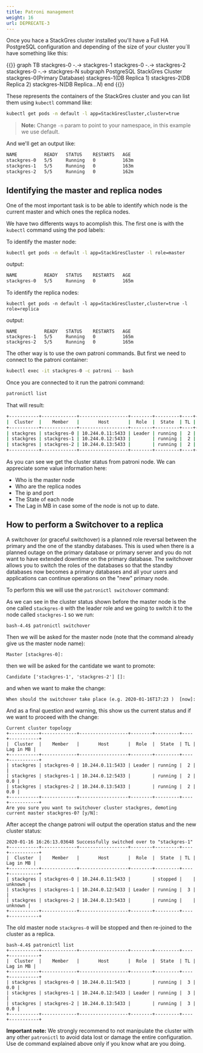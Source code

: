 ```yaml
---
title: Patroni management
weight: 16
url: DEPRECATE-3
---
```


Once you hace a StackGres cluster installed you'll have a Full HA PostgreSQL configuration and depending of the size of your cluster you´ll have something like this:

{{<mermaid>}}
graph TB
    stackgres-0 -.-> stackgres-1
    stackgres-0 -.-> stackgres-2
    stackgres-0 -.-> stackgres-N
    subgraph PostgreSQL StackGres Cluster
        stackgres-0(Primary Database)
        stackgres-1(DB Replica 1)
        stackgres-2(DB Replica 2)
        stackgres-N(DB Replica<i>...N</i>)
    end
{{</mermaid>}}

These represents the containers of the StackGres cluster and you can list them using `kubectl` command like:

```bash
kubectl get pods -n default -l app=StackGresCluster,cluster=true
````

> **Note:** Change `-n` param to point to your namespace, in this example we use default.

And we'll get an output like:

```bash
NAME          READY   STATUS    RESTARTS   AGE
stackgres-0   5/5     Running   0          163m
stackgres-1   5/5     Running   0          163m
stackgres-2   5/5     Running   0          162m
```

## Identifying the master and replica nodes

One of the most important task is to be able to identify which node is the current master and which ones the replica nodes.

We have two differents ways to acomplish this. The first one is with the `kubectl` command using the pod labels:

To identify the master node:

```bash
kubectl get pods -n default -l app=StackGresCluster -l role=master
```

output:

```bash
NAME          READY   STATUS    RESTARTS   AGE
stackgres-0   5/5     Running   0          165m
```

To identify the replica nodes:

```
kubectl get pods -n default -l app=StackGresCluster,cluster=true -l role=replica
```


output:

```
NAME          READY   STATUS    RESTARTS   AGE
stackgres-1   5/5     Running   0          165m
stackgres-2   5/5     Running   0          165m
```

The other way is to use the own patroni commands. But first we need to connect to the patroni container:

```bash
kubectl exec -it stackgres-0 -c patroni -- bash
```

Once you are connected to it run the patroni command:

```bash
patronictl list
```

That will result:

```bash
+-----------+-------------+------------------+--------+---------+----+-----------+
|  Cluster  |    Member   |       Host       |  Role  |  State  | TL | Lag in MB |
+-----------+-------------+------------------+--------+---------+----+-----------+
| stackgres | stackgres-0 | 10.244.0.11:5433 | Leader | running |  2 |           |
| stackgres | stackgres-1 | 10.244.0.12:5433 |        | running |  2 |       0.0 |
| stackgres | stackgres-2 | 10.244.0.13:5433 |        | running |  2 |       0.0 |
+-----------+-------------+------------------+--------+---------+----+-----------+
```

As you can see we get the cluster status from patroni node. We can appreciate some value information here:

- Who is the master node
- Who are the replica nodes
- The ip and port
- The State of each node
- The Lag in MB in case some of the node is not up to date.


## How to perform a Switchover to a replica

A switchover (or graceful switchover) is a planned role reversal between the primary and the one of the standby databases. This is used when there is a planned outage on the primary database or primary server and you do not want to have extended downtime on the primary database. The switchover allows you to switch the roles of the databases so that the standby databases now becomes a primary databases and all your users and applications can continue operations on the "new" primary node.


To perform this we will use the `patronictl switchover` command:

As we can see in the cluster status shown before the master node is the one called `stackgres-0` with the leader role and we going to switch it to the node called `stackgres-1` so we run:

```
bash-4.4$ patronictl switchover
```

Then we will be asked for the master node (note that the command already give us the master node name):

```
Master [stackgres-0]:
```

then we will be asked for the cantidate we want to promote:

```
Candidate ['stackgres-1', 'stackgres-2'] []:
```

and when we want to make the change:

```
When should the switchover take place (e.g. 2020-01-16T17:23 )  [now]:
```

And as a final question and warning, this show us the current status and if we want to proceed with the change:

```
Current cluster topology
+-----------+-------------+------------------+--------+---------+----+-----------+
|  Cluster  |    Member   |       Host       |  Role  |  State  | TL | Lag in MB |
+-----------+-------------+------------------+--------+---------+----+-----------+
| stackgres | stackgres-0 | 10.244.0.11:5433 | Leader | running |  2 |           |
| stackgres | stackgres-1 | 10.244.0.12:5433 |        | running |  2 |       0.0 |
| stackgres | stackgres-2 | 10.244.0.13:5433 |        | running |  2 |       0.0 |
+-----------+-------------+------------------+--------+---------+----+-----------+
Are you sure you want to switchover cluster stackgres, demoting current master stackgres-0? [y/N]:
```

After accept the change patroni will output the operation status and the new cluster status:

```
2020-01-16 16:26:13.03648 Successfully switched over to "stackgres-1"
+-----------+-------------+------------------+--------+---------+----+-----------+
|  Cluster  |    Member   |       Host       |  Role  |  State  | TL | Lag in MB |
+-----------+-------------+------------------+--------+---------+----+-----------+
| stackgres | stackgres-0 | 10.244.0.11:5433 |        | stopped |    |   unknown |
| stackgres | stackgres-1 | 10.244.0.12:5433 | Leader | running |  3 |           |
| stackgres | stackgres-2 | 10.244.0.13:5433 |        | running |    |   unknown |
+-----------+-------------+------------------+--------+---------+----+-----------+
```

The old master node `stackgres-0` will be stopped and then re-joined to the cluster as a replica.

```
bash-4.4$ patronictl list
+-----------+-------------+------------------+--------+---------+----+-----------+
|  Cluster  |    Member   |       Host       |  Role  |  State  | TL | Lag in MB |
+-----------+-------------+------------------+--------+---------+----+-----------+
| stackgres | stackgres-0 | 10.244.0.11:5433 |        | running |  3 |       0.0 |
| stackgres | stackgres-1 | 10.244.0.12:5433 | Leader | running |  3 |           |
| stackgres | stackgres-2 | 10.244.0.13:5433 |        | running |  3 |       0.0 |
+-----------+-------------+------------------+--------+---------+----+-----------+
```

**Important note:** We strongly recommend to not manipulate the cluster with any other `patronictl` to avoid data lost or damage the entire configuration. Use de command explained above only if you know what are you doing.